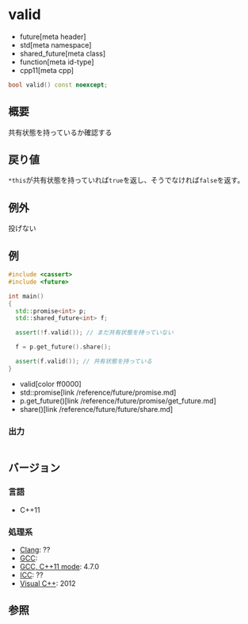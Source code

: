# valid
* future[meta header]
* std[meta namespace]
* shared_future[meta class]
* function[meta id-type]
* cpp11[meta cpp]

```cpp
bool valid() const noexcept;
```

## 概要
共有状態を持っているか確認する


## 戻り値
`*this`が共有状態を持っていれば`true`を返し、そうでなければ`false`を返す。


## 例外
投げない


## 例
```cpp example
#include <cassert>
#include <future>

int main()
{
  std::promise<int> p;
  std::shared_future<int> f;

  assert(!f.valid()); // まだ共有状態を持っていない

  f = p.get_future().share();

  assert(f.valid()); // 共有状態を持っている
}
```
* valid[color ff0000]
* std::promise[link /reference/future/promise.md]
* p.get_future()[link /reference/future/promise/get_future.md]
* share()[link /reference/future/future/share.md]

### 出力
```
```

## バージョン
### 言語
- C++11

### 処理系
- [Clang](/implementation.md#clang): ??
- [GCC](/implementation.md#gcc): 
- [GCC, C++11 mode](/implementation.md#gcc): 4.7.0
- [ICC](/implementation.md#icc): ??
- [Visual C++](/implementation.md#visual_cpp): 2012


## 参照


